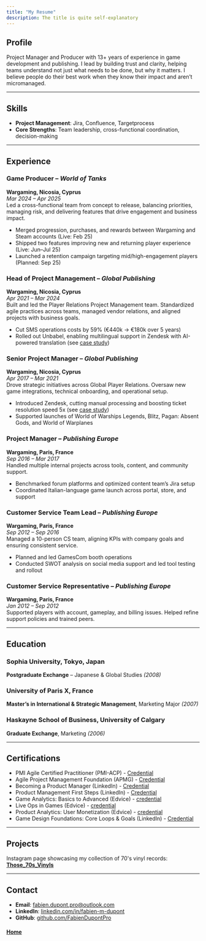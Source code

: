```yaml
---
title: "My Resume"
description: The title is quite self-explanatory
---
```


## Profile  
Project Manager and Producer with 13+ years of experience in game development and publishing. I lead by building trust and clarity, helping teams understand not just what needs to be done, but why it matters. I believe people do their best work when they know their impact and aren’t micromanaged.

---

## Skills  
- **Project Management**: Jira, Confluence, Targetprocess    
- **Core Strengths**: Team leadership, cross-functional coordination, decision-making

---

## Experience  

### Game Producer – *World of Tanks*  
**Wargaming, Nicosia, Cyprus**  
*Mar 2024 – Apr 2025*  
Led a cross-functional team from concept to release, balancing priorities, managing risk, and delivering features that drive engagement and business impact.  
- Merged progression, purchases, and rewards between Wargaming and Steam accounts (Live: Feb 25)  
- Shipped two features improving new and returning player experience (Live: Jun–Jul 25)  
- Launched a retention campaign targeting mid/high-engagement players (Planned: Sep 25)

### Head of Project Management – *Global Publishing*  
**Wargaming, Nicosia, Cyprus**  
*Apr 2021 – Mar 2024*  
Built and led the Player Relations Project Management team. Standardized agile practices across teams, managed vendor relations, and aligned projects with business goals.  
- Cut SMS operations costs by 59% (€440k → €180k over 5 years)  
- Rolled out Unbabel, enabling multilingual support in Zendesk with AI-powered translation (see [case study](https://unbabel.com/powering-multilingual-support-with-wargaming/))

### Senior Project Manager – *Global Publishing*  
**Wargaming, Nicosia, Cyprus**  
*Apr 2017 – Mar 2021*  
Drove strategic initiatives across Global Player Relations. Oversaw new game integrations, technical onboarding, and operational setup.  
- Introduced Zendesk, cutting manual processing and boosting ticket resolution speed 5x  (see [case study](https://www.zendesk.fr/customer/wargaming/))
- Supported launches of World of Warships Legends, Blitz, Pagan: Absent Gods, and World of Warplanes

### Project Manager – *Publishing Europe*  
**Wargaming, Paris, France**  
*Sep 2016 – Mar 2017*  
Handled multiple internal projects across tools, content, and community support.  
- Benchmarked forum platforms and optimized content team’s Jira setup  
- Coordinated Italian-language game launch across portal, store, and support

### Customer Service Team Lead – *Publishing Europe*  
**Wargaming, Paris, France**  
*Sep 2012 – Sep 2016*  
Managed a 10-person CS team, aligning KPIs with company goals and ensuring consistent service.  
- Planned and led GamesCom booth operations  
- Conducted SWOT analysis on social media support and led tool testing and rollout

### Customer Service Representative – *Publishing Europe*  
**Wargaming, Paris, France**  
*Jan 2012 – Sep 2012*  
Supported players with account, gameplay, and billing issues. Helped refine support policies and trained peers.

---

## Education  

### Sophia University, Tokyo, Japan  
**Postgraduate Exchange** – Japanese & Global Studies *(2008)*

### University of Paris X, France  
**Master’s in International & Strategic Management**, Marketing Major *(2007)*

### Haskayne School of Business, University of Calgary  
**Graduate Exchange**, Marketing *(2006)*

---

## Certifications  
- PMI Agile Certified Practitioner (PMI-ACP) - [Credential](https://www.youracclaim.com/badges/4e1231d0-8616-4d3c-b9c6-378e7a72d03d?source=linked_in_profile)
- Agile Project Management Foundation (APMG) -  [Credential](https://www.youracclaim.com/badges/85202020-f1e8-4422-810e-25cc39954a26/linked_in_profile)
- Becoming a Product Manager (LinkedIn) - [Credential](https://www.linkedin.com/learning/certificates/9513079fd62015b08c4b74cf73e829caba2e2e3c6e6fd53dc041def04711cbfb)
- Product Management First Steps (LinkedIn) - [Credential](https://www.linkedin.com/learning/certificates/4f945cc0d4d0966b9a424283fb192abedbcf5dba001cb1e9f605ad3fc45de60e)
- Game Analytics: Basics to Advanced (Edvice) - [credential](https://legacy.edvice.pro/education/online-course/certificate/lZoa0b5kslW6paa2P2n08g/) 
- Live Ops in Games (Edvice) - [credential](https://legacy.edvice.pro/education/online-course/certificate/nosZ0b5kslW6pa-3PW3x9Q/)
- Product Analytics: User Monetization (Edvice) - [credential](https://legacy.edvice.pro/education/online-course/certificate/h5Ya0b5kslW6paK3P2f78w/) 
- Game Design Foundations: Core Loops & Goals (LinkedIn) - [Credential](https://www.linkedin.com/learning/certificates/dc3d8240b38a23cf359dade45efda5a9248fb8ddea508816d45a47b4ff2a7d33)

---

## Projects  
Instagram page showcasing my collection of 70's vinyl records: **[Those_70s_Vinyls](https://www.instagram.com/those_70s_vinyls/)**  

---

## Contact  
- **Email**: fabien.dupont.pro@outlook.com  
- **LinkedIn**: [linkedin.com/in/fabien-m-dupont](https://www.linkedin.com/in/fabien-m-dupont)  
- **GitHub**: [github.com/FabienDupontPro](https://github.com/FabienDupontPro)

#### [Home](./README.md) 
